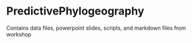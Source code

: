 # PredictivePhylogeography
Contains data files, powerpoint slides, scripts, and markdown files from workshop
